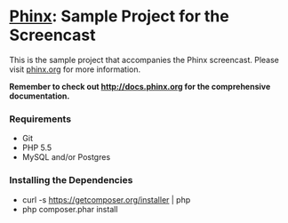 # [Phinx](http://phinx.org): Sample Project for the Screencast

This is the sample project that accompanies the Phinx screencast. Please visit [phinx.org](http://phinx.org) for more information.

**Remember to check out http://docs.phinx.org for the comprehensive documentation.**

### Requirements

* Git
* PHP 5.5
* MySQL and/or Postgres

### Installing the Dependencies

* curl -s https://getcomposer.org/installer | php
* php composer.phar install
